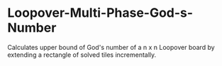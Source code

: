 # Loopover-Multi-Phase-God-s-Number
Calculates upper bound of God's number of a n x n Loopover board by extending a rectangle of solved tiles incrementally.
